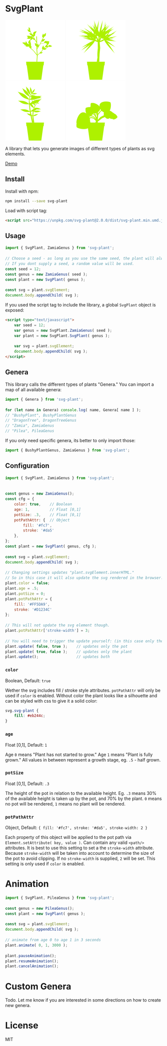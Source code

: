 # SvgPlant

![Example 1](demo/Example1.svg)
![Example 2](demo/Example2.svg)
![Example 3](demo/Example3.svg)
![Example 4](demo/Example4.svg)

A library that lets you generate images of different types of plants as svg elements.

[Demo](https://htmlpreview.github.io/?https://github.com/days-later/svg-plant/blob/main/demo/demo.html)


## Install

Install with npm:

```bash
npm install --save svg-plant
```

Load with script tag:

```html
<script src="https://unpkg.com/svg-plant@2.0.0/dist/svg-plant.min.umd.js"></script>
```


## Usage

```js
import { SvgPlant, ZamiaGenus } from 'svg-plant';

// Choose a seed - as long as you use the same seed, the plant will always come out the same.
// If you dont supply a seed, a random value will be used.
const seed = 12;
const genus = new ZamiaGenus( seed );
const plant = new SvgPlant( genus );

const svg = plant.svgElement;
document.body.appendChild( svg );
```

If you used the script tag to include the library, a global `SvgPlant` object is exposed:

```html
<script type="text/javascript">
    var seed = 12;
    var genus = new SvgPlant.ZamiaGenus( seed );
    var plant = new SvgPlant.SvgPlant( genus );

    var svg = plant.svgElement;
    document.body.appendChild( svg );
</script>
```


## Genera

This library calls the different types of plants "Genera."
You can import a map of all available genera:

```js
import { Genera } from 'svg-plant';

for (let name in Genera) console.log( name, Genera[ name ] );
// "BushyPlant", BushyPlantGenus
// "DragonTree", DragonTreeGenus
// "Zamia", ZamiaGenus
// "Pilea", PileaGenus
```

If you only need specific genera, its better to only import those:

```js
import { BushyPlantGenus, ZamiaGenus } from 'svg-plant';
```


## Configuration

```js
import { SvgPlant, ZamiaGenus } from 'svg-plant';


const genus = new ZamiaGenus();
const cfg = {
    color: true,    // Boolean
    age: 1,         // Float [0,1]
    potSize: .3,    // Float [0,1]
    potPathAttr: {  // Object
        fill: '#fc7',
        stroke: '#da5'
    },
};
const plant = new SvgPlant( genus, cfg );

const svg = plant.svgElement;
document.body.appendChild( svg );

// Changing settings updates "plant.svgElement.innerHTML."
// So in this case it will also update the svg rendered in the browser.
plant.color = false;
plant.age = .5;
plant.potSize = 0;
plant.potPathAttr = {
    fill: '#FF5DA9',
    stroke: '#D1234C'
};

// This will not update the svg element though.
plant.potPathAttr['stroke-width'] = 3;

// You will need to trigger the update yourself: (in this case only the pot would need an update)
plant.update( false, true );    // updates only the pot
plant.update( true, false );    // updates only the plant
plant.update();                 // updates both
```

### `color`
Boolean, Default: `true`

Wether the svg includes fill / stroke style attributes.
`potPathAttr` will only be used if `color` is enabled.
Without color the plant looks like a silhouette and can be styled with css to give it a solid color:

```css
svg.svg-plant {
    fill: #eb244c;
}
```

### `age`
Float [0,1], Default: `1`

Age `0` means "Plant has not started to grow."
Age `1` means "Plant is fully grown."
All values in between represent a growth stage, eg. `.5` - half grown.

### `potSize`
Float [0,1], Default: `.3`

The height of the pot in relation to the available height.
Eg. `.3` means 30% of the available height is taken up by the pot, and 70% by the plant.
`0` means no pot will be rendered, `1` means no plant will be rendered.

### `potPathAttr`
Object, Default: `{ fill: '#fc7', stroke: '#da5', stroke-width: 2 }`

Each property of this object will be applied to the pot path via `Element.setAttribute( key, value )`.
Can contain any valid `<path/>` attributes. It is best to use this setting to set a the `stroke-width` attribute.
Because `stroke-width` will be taken into account to determine the size of the pot to avoid clipping.
If no `stroke-width` is supplied, `2` will be set. This setting is only used if `color` is enabled.


# Animation

```js
import { SvgPlant, PileaGenus } from 'svg-plant';

const genus = new PileaGenus();
const plant = new SvgPlant( genus );

const svg = plant.svgElement;
document.body.appendChild( svg );

// animate from age 0 to age 1 in 3 seconds
plant.animate( 0, 1, 3000 );

plant.pauseAnimation();
plant.resumeAnimation();
plant.cancelAnimation();
```


# Custom Genera

Todo. Let me know if you are interested in some directions on how to create new genera.


# License

MIT
